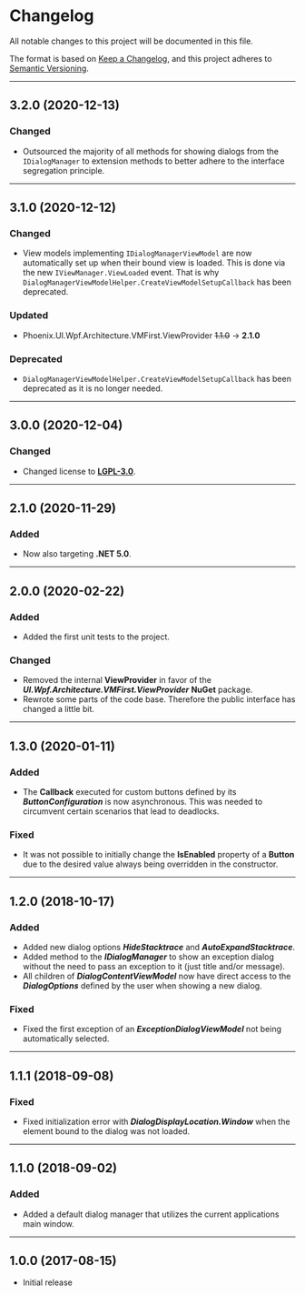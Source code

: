 # Changelog

All notable changes to this project will be documented in this file.

The format is based on [Keep a Changelog](https://keepachangelog.com/en/1.0.0/), and this project adheres to [Semantic Versioning](https://semver.org/spec/v2.0.0.html).
___

## 3.2.0 (2020-12-13)

### Changed

- Outsourced the majority of all methods for showing dialogs from the `IDialogManager` to extension methods to better adhere to the interface segregation principle.
___

## 3.1.0 (2020-12-12)

### Changed

- View models implementing `IDialogManagerViewModel` are now automatically set up when their bound view is loaded. This is done via the new `IViewManager.ViewLoaded` event. That is why `DialogManagerViewModelHelper.CreateViewModelSetupCallback` has been deprecated.

### Updated

- Phoenix.UI.Wpf.Architecture.VMFirst.ViewProvider ~~1.1.0~~ → **2.1.0**

### Deprecated

- `DialogManagerViewModelHelper.CreateViewModelSetupCallback` has been deprecated as it is no longer needed.
___

## 3.0.0 (2020-12-04)

### Changed

- Changed license to [**LGPL-3.0**](https://www.gnu.org/licenses/lgpl-3.0.html).
___

## 2.1.0 (2020-11-29)

### Added

- Now also targeting **.NET 5.0**.
___

## 2.0.0 (2020-02-22)

### Added

- Added the first unit tests to the project.

### Changed

- Removed the internal **ViewProvider** in favor of the ***UI.Wpf.Architecture.VMFirst.ViewProvider*** **NuGet** package.
- Rewrote some parts of the code base. Therefore the public interface has changed a little bit.
___

## 1.3.0 (2020-01-11)

### Added

- The **Callback** executed for custom buttons defined by its **_ButtonConfiguration_** is now asynchronous. This was needed to circumvent certain scenarios that lead to deadlocks.

### Fixed

- It was not possible to initially change the **IsEnabled** property of a **Button** due to the desired value always being overridden in the constructor.
___

## 1.2.0 (2018-10-17)

### Added

- Added new dialog options **_HideStacktrace_** and **_AutoExpandStacktrace_**.
- Added method to the **_IDialogManager_** to show an exception dialog without the need to pass an exception to it (just title and/or message).
- All children of **_DialogContentViewModel_** now have direct access to the **_DialogOptions_** defined by the user when showing a new dialog.

### Fixed

- Fixed the first exception of an **_ExceptionDialogViewModel_** not being automatically selected.
___

## 1.1.1 (2018-09-08)

### Fixed

- Fixed initialization error with **_DialogDisplayLocation.Window_** when the element bound to the dialog was not loaded.
___

## 1.1.0 (2018-09-02)

### Added

- Added a default dialog manager that utilizes the current applications main window.
___

## 1.0.0 (2017-08-15)

- Initial release